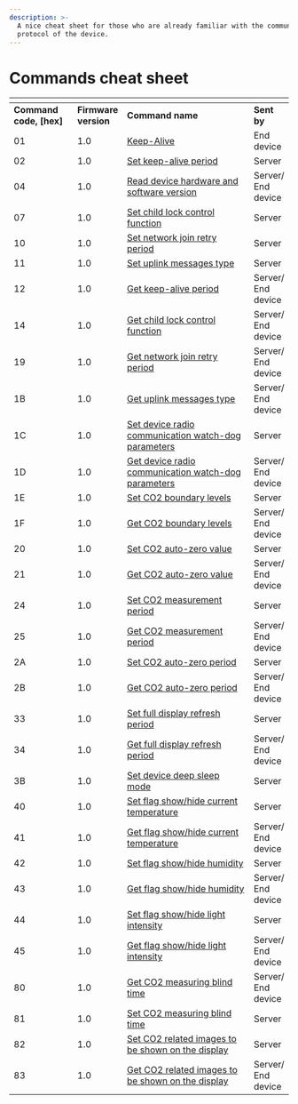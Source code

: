 ```yaml
---
description: >-
  A nice cheat sheet for those who are already familiar with the communication
  protocol of the device.
---
```


# Commands cheat sheet



<table data-header-hidden><thead><tr><th width="140.66666666666669"></th><th></th><th width="429"></th><th></th></tr></thead><tbody><tr><td><strong>Command code, [hex]</strong></td><td><strong>Firmware version</strong></td><td><strong>Command name</strong></td><td><strong>Sent by</strong></td></tr><tr><td>01</td><td>1.0</td><td><a href="keep-alive.md">Keep-Alive</a></td><td>End device</td></tr><tr><td>02</td><td>1.0</td><td><a href="keep-alive.md#set">Set keep-alive period</a></td><td>Server</td></tr><tr><td>04</td><td>1.0</td><td><a href="get-firmware-and-hardware-version.md">Read device hardware and software version</a></td><td>Server/ End device</td></tr><tr><td>07</td><td>1.0</td><td><a href="child-lock.md#set">Set child lock control function</a></td><td>Server</td></tr><tr><td>10</td><td>1.0</td><td><a href="network-related-settings-and-others.md#set">Set network join retry period</a></td><td>Server</td></tr><tr><td>11</td><td>1.0</td><td><a href="uplink-types.md#set-uplink-messages-type-command-explanation">Set uplink messages type</a></td><td>Server</td></tr><tr><td>12</td><td>1.0</td><td><a href="keep-alive.md#get">Get keep-alive period</a></td><td>Server/ End device</td></tr><tr><td>14</td><td>1.0</td><td><a href="child-lock.md#get">Get child lock control function</a></td><td>Server/ End device</td></tr><tr><td>19</td><td>1.0</td><td><a href="network-related-settings-and-others.md#get">Get network join retry period</a></td><td>Server/ End device</td></tr><tr><td>1B</td><td>1.0</td><td><a href="uplink-types.md#get-uplink-messages-type-command-explanation">Get uplink messages type</a></td><td>Server/ End device</td></tr><tr><td>1C</td><td>1.0</td><td><a href="network-related-settings-and-others.md#set-1">Set device radio communication watch-dog parameters</a></td><td>Server</td></tr><tr><td>1D</td><td>1.0</td><td><a href="network-related-settings-and-others.md#get-1">Get device radio communication watch-dog parameters</a></td><td>Server/ End device</td></tr><tr><td>1E</td><td>1.0</td><td><a href="co2-measurement-settings.md#set-1">Set CO2 boundary levels</a></td><td>Server</td></tr><tr><td>1F</td><td>1.0</td><td><a href="co2-measurement-settings.md#get-1">Get CO2 boundary levels</a></td><td>Server/ End device</td></tr><tr><td>20</td><td>1.0</td><td><a href="co2-measurement-settings.md#set-2">Set CO2 auto-zero value</a></td><td>Server</td></tr><tr><td>21</td><td>1.0</td><td><a href="co2-measurement-settings.md#get-2">Get CO2 auto-zero value</a></td><td>Server/ End device</td></tr><tr><td>24</td><td>1.0</td><td><a href="co2-measurement-settings.md#set-3">Set CO2 measurement period</a></td><td>Server</td></tr><tr><td>25</td><td>1.0</td><td><a href="co2-measurement-settings.md#get-3">Get CO2 measurement period</a></td><td>Server/ End device</td></tr><tr><td>2A</td><td>1.0</td><td><a href="co2-measurement-settings.md#set-4">Set CO2 auto-zero period</a></td><td>Server</td></tr><tr><td>2B</td><td>1.0</td><td><a href="co2-measurement-settings.md#get-4">Get CO2 auto-zero period</a></td><td>Server/ End device</td></tr><tr><td>33</td><td>1.0</td><td><a href="network-related-settings-and-others.md#set-2">Set full display refresh period</a></td><td>Server</td></tr><tr><td>34</td><td>1.0</td><td><a href="network-related-settings-and-others.md#get-2">Get full display refresh period</a></td><td>Server/ End device</td></tr><tr><td>3B</td><td>1.0</td><td><a href="network-related-settings-and-others.md#deep-sleep-activation">Set device deep sleep mode</a></td><td>Server</td></tr><tr><td>40</td><td>1.0</td><td><a href="hiding-data-from-the-display.md#set">Set flag show/hide current temperature</a></td><td>Server</td></tr><tr><td>41</td><td>1.0</td><td><a href="hiding-data-from-the-display.md#get">Get flag show/hide current temperature</a></td><td>Server/ End device</td></tr><tr><td>42</td><td>1.0</td><td><a href="hiding-data-from-the-display.md#set-1">Set flag show/hide humidity</a></td><td>Server</td></tr><tr><td>43</td><td>1.0</td><td><a href="hiding-data-from-the-display.md#get-1">Get flag show/hide humidity</a></td><td>Server/ End device</td></tr><tr><td>44</td><td>1.0</td><td><a href="hiding-data-from-the-display.md#set-2">Set flag show/hide light intensity</a></td><td>Server</td></tr><tr><td>45</td><td>1.0</td><td><a href="hiding-data-from-the-display.md#get-2">Get flag show/hide light intensity</a></td><td>Server/ End device</td></tr><tr><td>80</td><td>1.0</td><td><a href="co2-measurement-settings.md#get">Get CO2 measuring blind time</a></td><td>Server/ End device</td></tr><tr><td>81</td><td>1.0</td><td><a href="co2-measurement-settings.md#set">Set CO2 measuring blind time</a></td><td>Server</td></tr><tr><td>82</td><td>1.0</td><td><a href="hiding-data-from-the-display.md#set-3">Set CO2 related images to be shown on the display</a></td><td>Server</td></tr><tr><td>83</td><td>1.0</td><td><a href="hiding-data-from-the-display.md#get-3">Get CO2 related images to be shown on the display</a></td><td>Server/ End device</td></tr></tbody></table>
